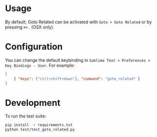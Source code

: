 # Usage

By default, Goto Related can be activated with `Goto > Goto Related` or by
pressing `⌘+.` (OSX only).

# Configuration

You can change the default keybinding in
`Sublime Text > Preferences > Key Bindings - User`. For example:

```json
[
    { "keys": ["ctrl+shift+down"], "command": "goto_related" }
]
```

# Development

To run the test suite:

```bash
pip install -r requirements.txt
python test/test_goto_related.py
```

